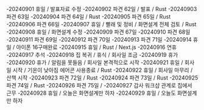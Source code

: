 -20240901 휴일 / 발표자료 수정
-20240902 파견 62일 / 발표 / Rust
-20240903 파견 63일
-20240904 파견 64일 / Rust
-20240905 파견 65일 / Rust
-20240906 파견 66일
-20240907 휴일 / 빨래 및 정비 / 화면설계 전체 검토 / Rust
-20240908 휴일 / 화면설계 수정
-20240909 파견 67일
-20240910 파견 68일
-20240911 파견 69일
-20240912 파견 70일
-20240913 파견 71일
-20240914 휴일 / 아이폰 16구매완료
-20240915 휴일 / Rust / Next.js
-20240916 연휴
-20240917 추석
-20240918 집 복귀 / 휴식 / 회사일 조금
-20240919 휴가
-20240920 휴가 / 알림을 못들음 / 회사일 본격적으로 시작
-20240921 휴일 / 회사일 시작 / 기온이 낮아짐 에어콘 사용종료 / Rust
-20240922 휴일 / 회사일 마무리 / 산책 시작
-20240923 파견 72일 / Rust
-20240924 파견 73일 / Rust
-20240925 파견 74일 / Rust
-20240926 파견 75일 /
-20240927 갑사 워크샵 관계로 집에서 근무
-20240928 휴일 / 오늘은 화면설계만 하자
-20240929 휴일 / 오늘도 화면설계만 하자
